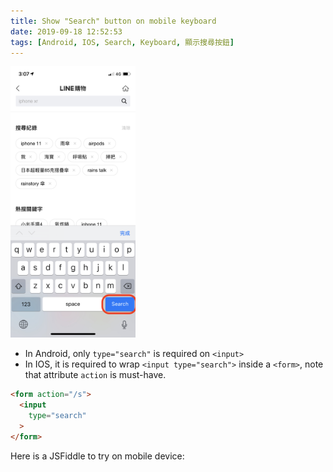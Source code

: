 ```yaml
---
title: Show "Search" button on mobile keyboard
date: 2019-09-18 12:52:53
tags: [Android, IOS, Search, Keyboard, 顯示搜尋按鈕]
---
```


<img style="width:200px" src="/2019/09/18/Show-Search-on-mobile-devices-keyboard/search_button.jpeg">

- In Android, only `type="search"` is required on `<input>`
- In IOS, it is required to wrap `<input type="search">` inside a `<form>`, note that attribute `action` is must-have.

```html
<form action="/s">
  <input
    type="search"
  >
</form>
```

Here is a JSFiddle to try on mobile device:
<script async src="//jsfiddle.net/asing1001/70vhab4e/20/embed/result,html/dark/"></script>
